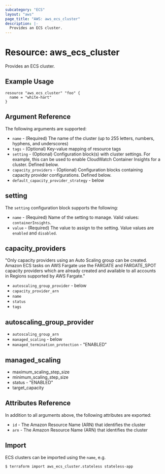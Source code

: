 ```yaml
---
subcategory: "ECS"
layout: "aws"
page_title: "AWS: aws_ecs_cluster"
description: |-
  Provides an ECS cluster.
---
```


# Resource: aws_ecs_cluster

Provides an ECS cluster.

## Example Usage

```hcl
resource "aws_ecs_cluster" "foo" {
  name = "white-hart"
}
```

## Argument Reference

The following arguments are supported:

* `name` - (Required) The name of the cluster (up to 255 letters, numbers, hyphens, and underscores)
* `tags` - (Optional) Key-value mapping of resource tags
* `setting` - (Optional) Configuration block(s) with cluster settings. For example, this can be used to enable CloudWatch Container Insights for a cluster. Defined below.
* `capacity_providers` - (Optional) Configuration blocks containing capacity provider configurations. Defined below.
* `default_capacity_provider_strategy` - below
 
## setting

The `setting` configuration block supports the following:

* `name` - (Required) Name of the setting to manage. Valid values: `containerInsights`.
* `value` -  (Required) The value to assign to the setting. Value values are `enabled` and `disabled`.

## capacity_providers

"Only capacity providers using an Auto Scaling group can be created. Amazon ECS tasks on AWS Fargate use the FARGATE and FARGATE_SPOT capacity providers which are already created and available to all accounts in Regions supported by AWS Fargate."

* `autoscaling_group_provider` - below
* `capacity_provider_arn`
* `name`
* `status`
* `tags`

## autoscaling_group_provider

* `autoscaling_group_arn`
* `managed_scaling` - below
* `managed_termination_protection` - "ENABLED"

## managed_scaling

* maximum_scaling_step_size
* minimum_scaling_step_size
* status - "ENABLED"
* target_capacity
 
## Attributes Reference

In addition to all arguments above, the following attributes are exported:

* `id` - The Amazon Resource Name (ARN) that identifies the cluster
* `arn` - The Amazon Resource Name (ARN) that identifies the cluster

## Import

ECS clusters can be imported using the `name`, e.g.

```
$ terraform import aws_ecs_cluster.stateless stateless-app
```
